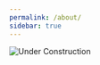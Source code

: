 ```yaml
---
permalink: /about/
sidebar: true
---
```

![Under Construction](http://setup.orderingonline.com/Content/Images/under-construction.png)
